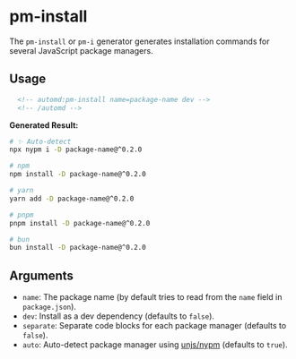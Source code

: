 # pm-install

The `pm-install` or `pm-i` generator generates installation commands for several JavaScript package managers.

## Usage

```md
  <!-- automd:pm-install name=package-name dev -->
  <!-- /automd -->
```

**Generated Result:**

<!-- automd:pm-install name=package-name dev -->

```sh
# ✨ Auto-detect
npx nypm i -D package-name@^0.2.0

# npm
npm install -D package-name@^0.2.0

# yarn
yarn add -D package-name@^0.2.0

# pnpm
pnpm install -D package-name@^0.2.0

# bun
bun install -D package-name@^0.2.0
```

<!-- /automd -->

## Arguments

- `name`: The package name (by default tries to read from the `name` field in `package.json`).
- `dev`: Install as a dev dependency (defaults to `false`).
- `separate`: Separate code blocks for each package manager (defaults to `false`).
- `auto`: Auto-detect package manager using [unjs/nypm](https://github.com/unjs/nypm#-nypm) (defaults to `true`).
